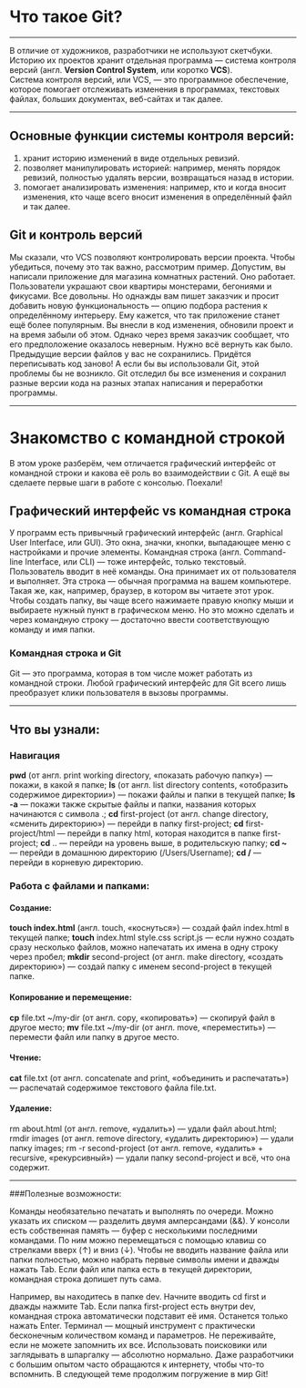 # Что такое Git?  
----
В отличие от художников, разработчики не используют скетчбуки. Историю их проектов хранит отдельная программа — система контроля версий (англ. **Version Control System**, или коротко **VCS**).  
Система контроля версий, или VCS, — это программное обеспечение, которое помогает отслеживать изменения в программах, текстовых файлах, больших документах, веб-сайтах и так далее.   

----  

## Основные функции системы контроля версий:
1) хранит историю изменений в виде отдельных ревизий.
2) позволяет манипулировать историей: например, менять порядок ревизий, полностью удалять версии, возвращаться назад в истории.
3) помогает анализировать изменения: например, кто и когда вносит изменения, кто чаще всего вносит изменения в определённый файл и так далее.  

## Git и контроль версий  

Мы сказали, что VCS позволяют контролировать версии проекта. Чтобы убедиться, почему это так важно, рассмотрим пример.
Допустим, вы написали приложение для магазина комнатных растений. Оно работает. 
Пользователи украшают свои квартиры монстерами, бегониями и фикусами. Все довольны. 
Но однажды вам пишет заказчик и просит добавить новую функциональность — опцию подбора растения к определённому интерьеру.
Ему кажется, что так приложение станет ещё более популярным. 
Вы внесли в код изменения, обновили проект и на время забыли об этом. Однако через время заказчик сообщает, что его предположение оказалось неверным. 
Нужно всё вернуть как было. Предыдущие версии файлов у вас не сохранились. Придётся переписывать код заново!
А если бы вы использовали Git, этой проблемы бы не возникло. 
Git отследил бы все изменения и сохранил разные версии кода на разных этапах написания и переработки программы.  

----

# Знакомство с командной строкой
В этом уроке разберём, чем отличается графический интерфейс от командной строки и какова её роль во взаимодействии с Git.
А ещё вы сделаете первые шаги в работе с консолью. Поехали! 

  
## Графический интерфейс vs командная строка
У программ есть привычный графический интерфейс (англ. Graphical User Interface, или GUI). 
Это окна, значки, кнопки, выпадающее меню с настройками и прочие элементы.
Командная строка (англ. Command-line Interface, или CLI) — тоже интерфейс, только текстовый. 
Пользователь вводит в неё команды. Она принимает их от пользователя и выполняет. 
Эта строка — обычная программа на вашем компьютере. Такая же, как, например, браузер, в котором вы читаете этот урок.
Чтобы создать папку, вы чаще всего нажимаете правую кнопку мыши и выбираете нужный пункт в графическом меню. 
Но это можно сделать и через командную строку — достаточно ввести соответствующую команду и имя папки.   


### Командная строка и Git
Git — это программа, которая в том числе может работать из командной строки. 
Любой графический интерфейс для Git всего лишь преобразует клики пользователя в вызовы программы.

----

## Что вы узнали:  

### Навигация
**pwd** (от англ. print working directory, «показать рабочую папку») — покажи, в какой я папке;
**ls** (от англ. list directory contents, «отобразить содержимое директории») — покажи файлы и папки в текущей папке;
**ls -a** — покажи также скрытые файлы и папки, названия которых начинаются с символа .;
**cd** first-project (от англ. change directory, «сменить директорию») — перейди в папку first-project;
**cd** first-project/html — перейди в папку html, которая находится в папке first-project;
**cd** .. — перейди на уровень выше, в родительскую папку;
**cd ~** — перейди в домашнюю директорию (/Users/Username);
**cd /** — перейди в корневую директорию.  

### Работа с файлами и папками:  

#### Создание:  

**touch index.html** (англ. touch, «коснуться») — создай файл index.html в текущей папке;
**touch** index.html style.css script.js — если нужно создать сразу несколько файлов, можно напечатать их имена в одну строку через пробел;
**mkdir** second-project (от англ. make directory, «создать директорию») — создай папку с именем second-project в текущей папке.  

#### Копирование и перемещение:  
**cp** file.txt ~/my-dir (от англ. copy, «копировать») — скопируй файл в другое место;
**mv** file.txt ~/my-dir (от англ. move, «переместить») — перемести файл или папку в другое место.  

#### Чтение:  
 **cat** file.txt (от англ. concatenate and print, «объединить и распечатать») — распечатай содержимое текстового файла file.txt.  

#### Удаление:  
rm about.html (от англ. remove, «удалить») — удали файл about.html;
rmdir images (от англ. remove directory, «удалить директорию») — удали папку images;
rm -r second-project (от англ. remove, «удалить» + recursive, «рекурсивный») — удали папку second-project и всё, что она содержит.  

----

###Полезные возможности:
  
Команды необязательно печатать и выполнять по очереди. Можно указать их списком — разделить двумя амперсандами (&&).
У консоли есть собственная память — буфер с несколькими последними командами. По ним можно перемещаться с помощью клавиш со стрелками вверх (↑) и вниз (↓).
Чтобы не вводить название файла или папки полностью, можно набрать первые символы имени и дважды нажать Tab. 
Если файл или папка есть в текущей директории, командная строка допишет путь сама.

Например, вы находитесь в папке dev. Начните вводить cd first и дважды нажмите Tab. Если папка first-project есть внутри dev, командная строка автоматически подставит её имя. Останется только нажать Enter.
Терминал — мощный инструмент с практически бесконечным количеством команд и параметров. Не переживайте, если не можете запомнить их все. Использовать поисковики или заглядывать в шпаргалку — абсолютно нормально. 
Даже разработчики с большим опытом часто обращаются к интернету, чтобы что-то вспомнить. В следующей теме продолжим погружение в мир Git!
